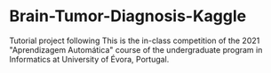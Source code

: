 # Brain-Tumor-Diagnosis-Kaggle
Tutorial project following This is the in-class competition of the 2021 "Aprendizagem Automática" course of the undergraduate program in Informatics at University of Évora, Portugal.
